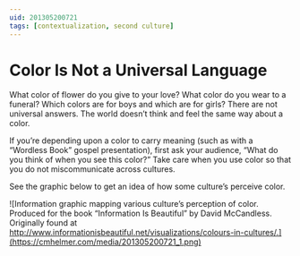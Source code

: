 ```yaml
---
uid: 201305200721
tags: [contextualization, second culture]
---
```


# Color Is Not a Universal Language

What color of flower do you give to your love? What color do you wear to a funeral? Which colors are for boys and which are for girls? There are not universal answers. The world doesn’t think and feel the same way about a color. 

If you’re depending upon a color to carry meaning (such as with a “Wordless Book” gospel presentation), first ask your audience, “What do you think of when you see this color?” Take care when you use color so that you do not miscommunicate across cultures.

See the graphic below to get an idea of how some culture’s perceive color.

![Information graphic mapping various culture’s perception of color. Produced for the book “Information Is Beautiful” by David McCandless. Originally found at http://www.informationisbeautiful.net/visualizations/colours-in-cultures/.](https://cmhelmer.com/media/201305200721_1.png)
